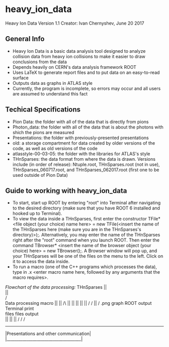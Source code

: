 # heavy_ion_data
Heavy Ion Data Version 1.1
Creator: Ivan Chernyshev, June 20 2017

## General Info
- Heavy Ion Data is a basic data analysis tool designed to analyze collision data from heavy ion collisions to make it easier to draw conclusions from the data 
- Depends heavily on CERN's data analysis framework ROOT
- Uses LaTeX to generate report files and to put data on an easy-to-read surface
- Outputs data as graphs in ATLAS style
- Currently, the program is incomplete, so errors may occur and all users are assumed to understand this fact 

## Techical Specifications
- Pion Data: the folder with all of the data that is directly from pions
- Photon_data: the folder with all of the data that is about the photons with shich the pions are measured
- Presentations: the folder with previously-presented presentations
- old: a storage compartment for data created by older versions of the code, as well as old versions of the code
- atlasstyle-00-03-05: the folder with the libraries for ATLAS's style
- THnSparses: the data format from where the data is drawn. Versions include (in order of release): Ntuple.root, THnSparses.root (not in use), THnSparses_060717.root, and THnSparses_062017.root (first one to be used outside of Pion Data)

## Guide to working with heavy_ion_data
- To start, start up ROOT by entering "root" into Terminal after navigating to the desired directory (make sure that you have ROOT 6 installed and hooked up to Terminal). 
- To view the data inside a THnSparses, first enter the constructor TFile* <file object (your choice) name here> = new TFile(<insert the name of the THnSparses here (make sure you are in the THnSparses's directory)>);. Alternatively, you may enter the name of the THnSparses right after the "root" command when you launch ROOT. Then enter the command TBrowser* <insert the name of the browser object (your choice) here> = new TBrowser();. A  Browser window will pop up, and your THnSparses will be one of the files on the menu to the left. Click on it to access the data inside.
- To run a macro (one of the C++ programs which processes the data), type in .x <enter macro name here, followed by any arguments that the macro requires>.

*Flowchart of the data processing:* 
THnSparses 
      ||                     
      ||                     
      \/                    
     Data processing macro 
      ||      ||  /\    ||
      ||      ||  ||    ||
      \/      \/  ||    \/
.png graph ROOT output Terminal print     
files       files       output          
    ||         ||         ||
    \/         \/         \/
______________________________________
|Presentations and other communication| 
|_____________________________________|
